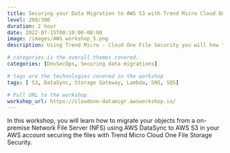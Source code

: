 ```yaml
---
title: Securing your Data Migration to AWS S3 with Trend Micro Cloud One
level: 200/300
duration: 2 hour
date: 2022-07-15T00:10:00-08:00
image: /images/AWS_workshop_5.png
description: Using Trend Micro - Cloud One File Security you will how to secure data migration to facilitate Anti-Malware scanning of S3 objects.

# categories is the overall themes covered. 
categories: [DevSecOps, Securing data migrations]

# tags are the technologies covered in the workshop
tags: [ S3, DataSync, Storage Gateway, Lambda, SNS, SQS]

# Full URL to the workshop
workshop_url: https://cloudone-datamigr.awsworkshop.io/
---
```

In this workshop, you will learn how to migrate your objects from a on-premise Network File Server (NFS) using AWS DataSync to AWS S3 in your AWS account securing the files with Trend Micro Cloud One File Storage Security.
